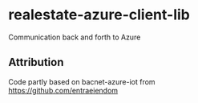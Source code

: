 # realestate-azure-client-lib
Communication back and forth to Azure


## Attribution
Code partly based on bacnet-azure-iot from https://github.com/entraeiendom
